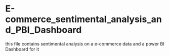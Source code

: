 # E-commerce_sentimental_analysis_and_PBI_Dashboard
this file contains sentimental analysis on a e-commerce data and a power BI Dashboard for it
